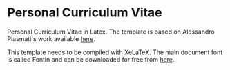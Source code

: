 # Personal Curriculum Vitae

Personal Curriculum Vitae in Latex. The template is based on Alessandro Plasmati's work available [here](https://www.latextemplates.com/template/plasmati-graduate-cv).

This template needs to be compiled with XeLaTeX. The main document font is called Fontin and can be downloaded for free from [here](http://www.exljbris.com/fontin.html).
